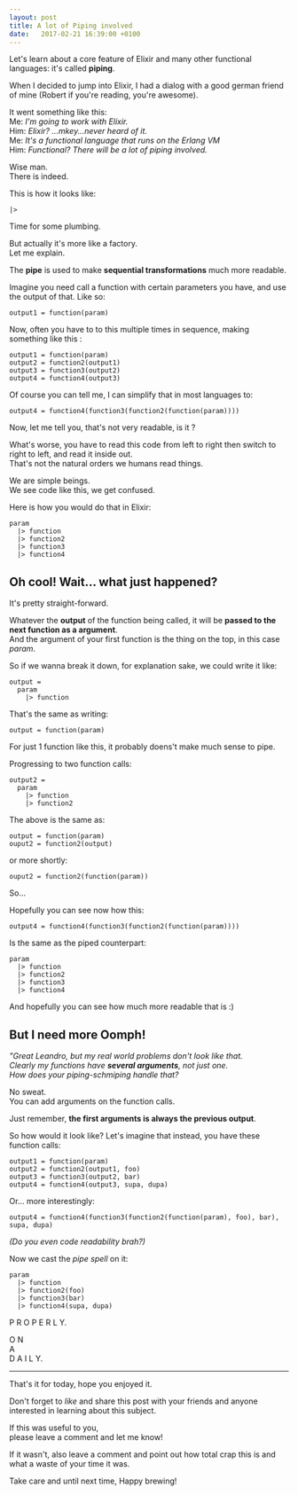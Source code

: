 ```yaml
---
layout: post
title: A lot of Piping involved
date:   2017-02-21 16:39:00 +0100
---
```


Let's learn about a core feature of Elixir and many other functional languages: it's called __piping__.

When I decided to jump into Elixir, I had a dialog with a good german friend of mine (Robert if you're reading, you're awesome).

It went something like this:  
Me: _I'm going to work with Elixir._  
Him: _Elixir? ...mkey...never heard of it._  
Me: _It's a functional language that runs on the Erlang VM_  
Him: _Functional? There will be a lot of piping involved._  

Wise man.  
There is indeed.

This is how it looks like:

```
|>
```

Time for some plumbing.

But actually it's more like a factory.  
Let me explain.

The __pipe__ is used to make __sequential transformations__ much more readable.

Imagine you need call a function with certain parameters you have, and use the output of that. Like so:

```
output1 = function(param)
```

Now, often you have to to this multiple times in sequence, making something like this :

```
output1 = function(param)
output2 = function2(output1)
output3 = function3(output2)
output4 = function4(output3)
```

Of course you can tell me, I can simplify that in most languages to:

```
output4 = function4(function3(function2(function(param))))
```

Now, let me tell you, that's not very readable, is it ?

What's worse, you have to read this code from left to right then switch to right to left, and read it inside out.  
That's not the natural orders we humans read things.

We are simple beings.  
We see code like this, we get confused.

Here is how you would do that in Elixir:

```
param
  |> function
  |> function2
  |> function3
  |> function4
```

## Oh cool! Wait... what just happened?

It's pretty straight-forward.

Whatever the __output__ of the function being called, it will be __passed to the next function as a argument__.  
And the argument of your first function is the thing on the top, in this case _param_.

So if we wanna break it down, for explanation sake, we could write it like:

```
output =
  param
    |> function
```

That's the same as writing:

```
output = function(param)
```

For just 1 function like this, it probably doens't make much sense to pipe.

Progressing to two function calls:

```
output2 =
  param
    |> function
    |> function2
```

The above is the same as:

```
output = function(param)
ouput2 = function2(output)
```

or more shortly:

```
ouput2 = function2(function(param))
```

So...

Hopefully you can see now how this:

```
output4 = function4(function3(function2(function(param))))
```

Is the same as the piped counterpart:

```
param
  |> function
  |> function2
  |> function3
  |> function4
```

And hopefully you can see how much more readable that is :)

## But I need more Oomph!

_"Great Leandro, but my real world problems don't look like that.  
Clearly my functions have **several arguments**, not just one.  
How does your piping-schmiping handle that?_

No sweat.  
You can add arguments on the function calls.

Just remember, __the first arguments is always the previous output__.

So how would it look like?
Let's imagine that instead, you have these function calls:

```
output1 = function(param)
output2 = function2(output1, foo)
output3 = function3(output2, bar)
output4 = function4(output3, supa, dupa)
```

Or... more interestingly:

```
output4 = function4(function3(function2(function(param), foo), bar), supa, dupa)
```

_(Do you even code readability brah?)_

Now we cast the _pipe spell_ on it:

```
param
  |> function
  |> function2(foo)
  |> function3(bar)
  |> function4(supa, dupa)
```

P R O P E R L Y.

O N  
A  
D A I L Y.

---

That's it for today, hope you enjoyed it. 
 
Don't forget to _like_ and share this post with your friends and anyone interested in learning about this subject.
 
If this was useful to you,  
please leave a comment and let me know!

If it wasn't, also leave a comment and point out how total crap this is and what a waste of your time it was.

Take care and until next time,
Happy brewing!
